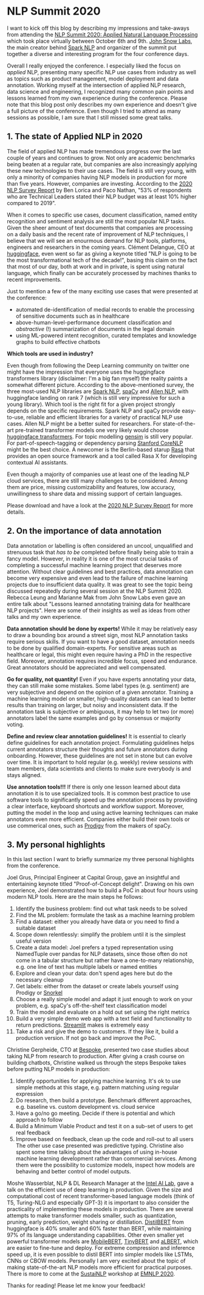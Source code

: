 # NLP Summit 2020

I want to kick off this blog by describing my impressions and take-aways from attending the [NLP Summit 2020: Applied Natural Language Processing](https://www.nlpsummit.org/) which took place virtually between October 6th and 9th. [John Snow Labs](https://www.johnsnowlabs.com/), the main creator behind [Spark NLP](https://github.com/JohnSnowLabs/spark-nlp) and organizer of the summit put together a diverse and interesting program for the four conference days.

Overall I really enjoyed the conference. I especially liked the focus on *applied* NLP, presenting many specific NLP use cases from industry as well as topics such as product management, model deployment and data annotation. Working myself at the intersection of applied NLP research, data science and engineering, I recognized many common pain points and lessons learned from my own experience during the conference. Please note that this blog post only describes my own experience and doesn't give a full picture of the conference. Even though I tried to attend as many sessions as possible, I am sure that I still missed some great talks. 

## 1. The state of Applied NLP in 2020

The field of applied NLP has made tremendous progress over the last couple of years and continues to grow. Not only are academic benchmarks being beaten at a regular rate, but companies are also increasingly applying these new technologies to their use cases. The field is still very young, with only a minority of companies having NLP models in production for more than five years. However, companies are investing. According to the [2020 NLP Survey Report](https://gradientflow.com/2020nlpsurvey/) by Ben Lorica and Paco Nathan, "53% of respondents who are Technical Leaders stated their NLP budget was at least 10% higher compared to 2019". 

When it comes to specific use cases, document classification, named entity recognition and sentiment analysis are still the most popular NLP tasks. Given the sheer amount of text documents that companies are processing on a daily basis and the recent rate of improvement of NLP techniques, I believe that we will see an enourmous demand for NLP tools, platforms, engineers and researchers in the coming years. Clément Delangue, CEO at [huggingface](https://huggingface.co/), even went so far as giving a keynote titled "NLP is going to be the most transformational tech of the decade!", basing this claim on the fact that most of our day, both at work and in private, is spent using natural language, which finally can be  accurately processed by machines thanks to recent improvements. 

Just to mention a few of the many exciting use cases that were presented at the conference: 
- automated de-identification of medial records to enable the processing of sensitive documents such as in healthcare
- above-human-level-performance document classification and *abstractive* (!) summarization of documents in the legal domain
- using ML-powered intent recognition, curated templates and knowledge graphs to build effective chatbots

**Which tools are used in industry?**

Even though from following the Deep Learning community on twitter one might have the impression that everyone uses the huggingface transformers library (disclaimer: I'm a big fan myself) the reality paints a somewhat different picture. According to the above-mentioned survey, the three most-used NLP libraries are [Spark NLP](https://github.com/JohnSnowLabs/spark-nlp), [spaCy](https://spacy.io/) and [Allen NLP](https://allennlp.org/), with huggingface landing on rank 7 (which is still very impressive for such a young library). Which tool is the right fit for a given project strongly depends on the specific requirements. Spark NLP and spaCy provide easy-to-use, reliable and efficient libraries for a variety of practical NLP use cases. Allen NLP might be a better suited for researchers. For state-of-the-art pre-trained transformer models one very likely would choose [huggingface transformers](https://huggingface.co/transformers/). For topic modelling [gensim](https://radimrehurek.com/gensim/) is still very popular. For part-of-speech-tagging or dependency parsing [Stanford CoreNLP](https://stanfordnlp.github.io/CoreNLP/) might be the best choice. A newcomer is the Berlin-based starup [Rasa](https://rasa.com/) that provides an open source framework and a tool called Rasa X for developing contextual AI assistants. 

Even though a majority of companies use at least one of the leading NLP cloud services, there are still many challenges to be considered. Among them are price, missing customizability and features, low accuracy, unwillingness to share data and missing support of certain languages. 

Please download and have a look at the [2020 NLP Survey Report](https://gradientflow.com/2020nlpsurvey/) for more details. 

## 2. On the importance of data annotation

Data annotation or labelling is often considered an uncool, unqualified and strenuous task that *has to be* completed before finally being able to train a fancy model. However, in reality it is one of the most crucial tasks of completing a successful machine learning project that deserves more attention. Without clear guidelines and best practices, data annotation can become very expensive and even lead to the failure of machine learning projects due to insufficient data quality. It was great to see the topic being discussed repeatedly during several session at the NLP Summit 2020. Rebecca Leung and Marianne Mak from John Snow Labs even gave an entire talk about "Lessons learned annotating training data for healthcare NLP projects". Here are some of their insights as well as ideas from other talks and my own experience. 

**Data annotation should be done by experts!** While it may be relatively easy to draw a bounding box around a street sign, most NLP annotation tasks require serious skills. If you want to have a good dataset, annotation needs to be done by qualified domain-experts. For sensitive areas such as healthcare or legal, this might even require having a PhD in the respective field. Moreover, annotation requires incredible focus, speed and endurance. Great annotators should be appreciated and well compensated. 

**Go for quality, not quantity!** Even if you have experts annotating your data, they can still make some mistakes. Some label types (e.g. sentiment) are very subjective and depend on the opinion of a given annotator. Training a machine learning model on smaller, high-quality datasets can lead to better results than training on larger, but noisy and inconsistent data. If the annotation task is subjective or ambiguous, it may help to let two (or more) annotators label the same examples and go by consensus or majority voting.

**Define and review clear annotation guidelines!** It is essential to clearly define guidelines for each annotation project. Formulating guidelines helps current annotators structure their thoughts and future annotators during onboarding. However, these guidelines are not set in stone but can evolve over time. It is important to hold regular (e.g. weekly) review sessions with team members, data scientists and clients to make sure everybody is and stays aligned. 

**Use annotation tools!!!** If there is only one lesson learned about data annotation it is to use specialized tools. It is common best practice to use software tools to significantly speed up the annotation process by providing a clear interface, keyboard shortcuts and workflow support. Moreover, putting the model in the loop and using active learning techniques can make annotators even more efficient. Companies either build their own tools or use commerical ones, such as [Prodigy](https://prodi.gy/) from the makers of spaCy. 

## 3. My personal highlights

In this last section I want to briefly summarize my three personal highlights from the conference. 

Joel Grus, Principal Engineer at Capital Group, gave an insightful and entertaining keynote titled "Proof-of-Concept delight". Drawing on his own experience, Joel demonstrated how to build a PoC in about four hours using modern NLP tools. Here are the main steps he follows: 
1. Identify the business problem: find out what task needs to be solved
2. Find the ML problem: formulate the task as a machine learning problem
3. Find a dataset: either you already have data or you need to find a suitable dataset
4. Scope down relentlessly: simplify the problem until it is the simplest useful version 
5. Create a data model: Joel prefers a typed representation using NamedTuple over pandas for NLP datasets, since those often do not come in a tabular structure but rather have a one-to-many relationship, e.g. one line of text has multiple labels or named entities
6. Explore and clean your data: don't spend ages here but do the necessary cleanup
7. Get labels: either from the dataset or create labels yourself using Prodigy or [Snorkel](https://www.snorkel.ai/)
8. Choose a really simple model and adapt it just enough to work on your problem, e.g. spaCy's off-the-shelf text classification model
9. Train the model and evaluate on a hold out set using the right metrics
10. Build a very simple demo web app with a text field and functionality to return predictions. [Streamlit](https://www.streamlit.io/) makes is extremely easy
11. Take a risk and give the demo to customers. If they like it, build a production version. If not go back and improve the PoC.

Christine Gerpheide, CTO at [Bespoke](https://www.be-spoke.io/index.html), presented two case studies about taking NLP from research to production. After giving a crash course on building chatbots, Christine walked us through the steps Bespoke takes before putting NLP models in production:
1. Identify opportunities for applying machine learning. It's ok to use simple methods at this stage, e.g. pattern matching using regular expression
2. Do research, then build a prototype. Benchmark different approaches, e.g. baseline vs. custom development vs. cloud service
3. Have a go/no go meeting. Decide if there is potential and which approach to follow
4. Build a Minimum Viable Product and test it on a sub-set of users to get real feedback
5. Improve based on feedback, clean up the code and roll-out to all users
The other use case presented was predictive typing. Christine also spent some time talking about the advantages of using in-house machine learning development rather than commercial services. Among them were the possibility to customize models, inspect how models are behaving and better control of model outputs. 

Moshe Wasserblat, NLP & DL Research Manager at the [Intel AI Lab](https://www.intel.com/content/www/us/en/artificial-intelligence/overview.html), gave a talk on the efficient use of deep learning in production. Given the size and computational cost of recent transformer-based language models (think of T5, Turing-NLG and especially GPT-3) it is important to also consider the practicality of implementing these models in production. There are several attempts to make transformer models smaller, such as quantization, pruning, early prediction, weight sharing or distillation. [DistilBERT](https://arxiv.org/abs/1910.01108) from huggingface is 40% smaller and 60% faster than BERT, while maintaining 97% of its language understanding capabilities. Other even smaller yet powerful transformer models are [MobileBERT](https://arxiv.org/abs/2004.02984), [TinyBERT](https://arxiv.org/abs/1909.10351) and [aLBERT](https://arxiv.org/abs/1909.11942), which are easier to fine-tune and deploy. For extreme compression and inference speed up, it is even possible to distil BERT into simpler models like LSTMs, CNNs or CBOW models. Personally I am very excited about the topic of making state-of-the-art NLP models more efficient for practical purposes. There is more to come at the [SustaiNLP](https://sites.google.com/view/sustainlp2020/home) workshop at [EMNLP 2020](https://2020.emnlp.org/). 

Thanks for reading! Please let me know your feedback!



